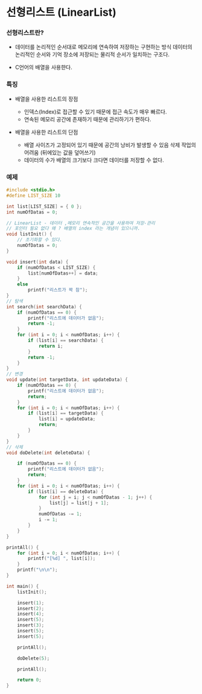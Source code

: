 # 선형리스트 (LinearList)
### 선형리스트란?
+ 데이터를 논리적인 순서대로 메모리에 연속하여 저장하는 구현하는 방식
 데이터의 논리적인 순서와 기억 장소에 저장되는 물리적 순서가 일치하는 구조다.

+ C언어의 배열을 사용햔다.

### 특징
+ 배열을 사용한 리스트의 장점
	+ 인덱스(Index)로 접근할 수 있기 때문에 접근 속도가 매우 빠르다.
	+ 연속된 메모리 공간에 존재하기 때문에 관리하기가 편하다.

+ 배열을 사용한 리스트의 단점
	+ 배열 사이즈가 고정되어 있기 때문에 공간의 낭비가 발생할 수 있음
     삭제 작업의 어려움 (뒤에있는 값을 덮어쓰기)
	+ 데이터의 수가 배열의 크기보다 크다면 데이터를 저장할 수 없다.

### 예제

``` C
#include <stdio.h>
#define LIST_SIZE 10

int list[LIST_SIZE] = { 0 };
int numOfDatas = 0;

// LinearList - 데이터 ,메모리 연속적인 공간을 사용하여 저장-관리
// 포인터 필요 없다 왜 ? 배열의 index 라는 개념이 있으니까. 
void listInit() {
	// 초기화할 수 있다.
	numOfDatas = 0;
}

void insert(int data) {
	if (numOfDatas < LIST_SIZE) {
		list[numOfDatas++] = data;
	}
	else
		printf("리스트가 꽉 참");
}
// 탐색 
int search(int searchData) {
	if (numOfDatas == 0) {
		printf("리스트에 데이터가 없음");
		return -1;
	}
	for (int i = 0; i < numOfDatas; i++) {
		if (list[i] == searchData) {
			return i;
		}
		return -1;
	}
}
// 변경
void update(int targetData, int updateData) {
	if (numOfDatas == 0) {
		printf("리스트에 데이터가 없음");
		return;
	}
	for (int i = 0; i < numOfDatas; i++) {
		if (list[i] == targetData) {
			list[i] = updateData;
			return;
		}
	}
}
// 삭제
void doDelete(int deleteData) {

	if (numOfDatas == 0) {
		printf("리스트에 데이터가 없음");
		return;
	}
	for (int i = 0; i < numOfDatas; i++) {
		if (list[i] == deleteData) {
			for (int j = i; j < numOfDatas - 1; j++) {
				list[j] = list[j + 1]; 
			}
			numOfDatas -= 1;
			i -= 1;
		}
	}
}

printAll() {
	for (int i = 0; i < numOfDatas; i++) {
		printf("[%d] ", list[i]);
	}
	printf("\n\n");
}

int main() {
	listInit();

	insert(1);
	insert(2); 
	insert(4);
	insert(5);
	insert(3);
	insert(5);
	insert(5);

	printAll();

	doDelete(5);

	printAll();

	return 0;
}
```
